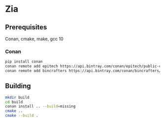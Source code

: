 # Zia

## Prerequisites

Conan, cmake, make, gcc 10

### Conan

``` sh
pip install conan
conan remote add epitech https://api.bintray.com/conan/epitech/public-conan
conan remote add bincrafters https://api.bintray.com/conan/bincrafters/public-conan
```

## Building

``` sh
mkdir build
cd build
conan install .. --build=missing
cmake ..
cmake --build .
```


